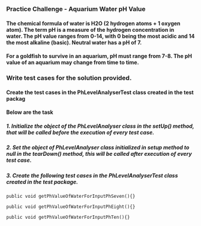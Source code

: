  ### Practice Challenge - Aquarium Water pH Value

#### The chemical formula of water is H2O (2 hydrogen atoms + 1 oxygen atom). The term pH is a measure of the hydrogen concentration in water. The pH value ranges from 0-14, with 0 being the most acidic and 14 the most alkaline (basic). Neutral water has a pH of 7. ​

#### For a goldfish to survive in an aquarium, pH must range from 7-8. The pH value of an aquarium may change from time to time. 

### Write test cases for the solution provided.

#### Create the test cases in the PhLevelAnalyserTest class created in the test packag​

#### Below are the task 
##### 1. Initialize the object of the PhLevelAnalyser class in the setUp() method, that will be called before the execution of every test case.​

##### 2. Set the object of PhLevelAnalyser class initialized in setup method to null in the tearDown() method, this will be called after execution of every test case.​

##### 3. Create the following test cases in the PhLevelAnalyserTest class created in the test package.​

    public void getPhValueOfWaterForInputPhSeven(){}

    public void getPhValueOfWaterForInputPhEight(){}

    public void getPhValueOfWaterForInputPhTen(){}